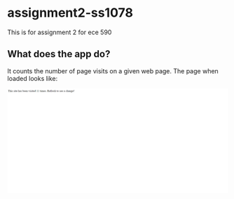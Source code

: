 # assignment2-ss1078
This is for assignment 2 for ece 590


## What does the app do?
It counts the number of page visits on a given web page. The page when loaded looks like:

![demo app](https://github.com/srishtis/assignment2-ss1078/blob/master/assignment2-ss1078.PNG)

